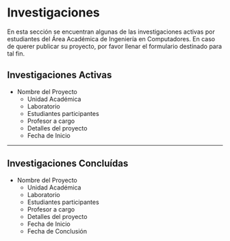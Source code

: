 # Investigaciones

En esta sección se encuentran algunas de las investigaciones activas por estudiantes del Área Académica de Ingeniería en Computadores. En caso de querer publicar su proyecto, por favor llenar el formulario destinado para tal fin.


## Investigaciones Activas
- Nombre del Proyecto
  - Unidad Académica
  - Laboratorio
  - Estudiantes participantes
  - Profesor a cargo
  - Detalles del proyecto 
  - Fecha de Inicio




---
## Investigaciones Concluídas
- Nombre del Proyecto
  - Unidad Académica
  - Laboratorio
  - Estudiantes participantes
  - Profesor a cargo
  - Detalles del proyecto
  - Fecha de Inicio
  - Fecha de Conclusión